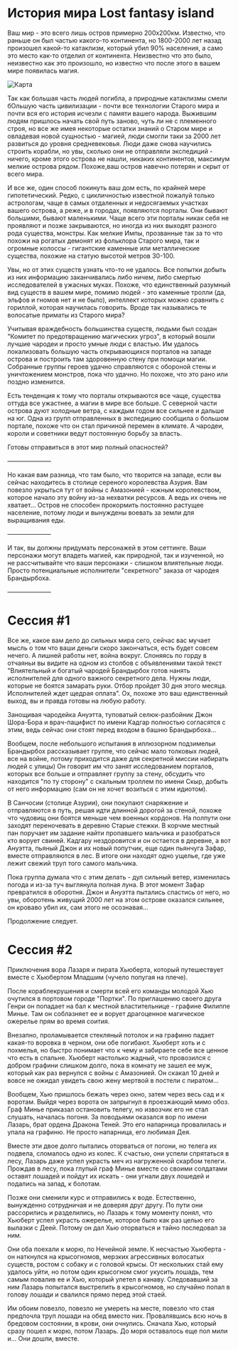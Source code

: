 # История мира Lost fantasy island

Ваш мир - это всего лишь остров примерно 200х200км. Известно, что раньше он был частью какого-то континента, но 1800-2000 лет назад произошел какой-то катаклизм, который убил 90% населения, а само это место как-то отделил от континента. Неизвестно что это было, неизвестно как это произошло, но известно что после этого в вашем мире появилась магия.

![Карта](Карта_с_отметками.png)

Так как большая часть людей погибла, а природные катаклизмы смели бОльшую часть цивилизации - почти все технологии Старого мира и почти вся его история исчезли с памяти вашего народа. Выжившим людям пришлось начать свой путь заново, чуть ли не с племенного строя, но все же имея некоторые остатки знаний о Старом мире и овладевая новой сущностью - магией, люди смогли таки за 2000 лет развиться до уровня средневековья.
Люди даже снова научились строить корабли, но увы, сколько они не отправляли экспедиций - ничего, кроме этого острова не нашли, никаких континентов, максимум мелкие острова рядом. Похоже,ваш остров навечно потерян и скрыт от всего мира. 

И все же, один способ покинуть ваш дом есть, по крайней мере гипотетический. Редко, с цикличностью известной пожалуй только астрологам, чаще в самых отдаленных и недосягаемых участках вашего острова, а реже, и в городах, появляются порталы. Они бывают большими, бывают маленькими. Чаще всего эти порталы никак себя не проявляют и позже закрываются, но иногда из них выходят разного рода существа, монстры. Как мелкие Импы, прозванные так за то что похожи на рогатых демонят из фольклора Старого мира, так и огромные колоссы - гигантские каменные или металлические существа, похожие на статую высотой метров 30-100. 

Увы, но от этих существ узнать что-то не удалось. Все попытки добыть из них информацию заканчивались либо ничем, либо смертью исследователей в ужасных муках. Похоже, что единственный разумный вид существ в вашем мире, помимо людей - это каменные тролли (да, эльфов и гномов нет и не было), интеллект которых можно сравнить с гориллой, которая научилась говорить. Вроде так назывались те волосатые приматы из Старого мира?

Учитывая враждебность большинства существ, людьми был создан "Комитет по предотвращению магических угроз", в который вошли лучшие чародеи и просто умные люди с властью. Им удалось локализовать большую часть открывающихся порталов на западе острова и построить там здоровенную стену при помощи магии. Собранные группы героев удачно справляются с обороной стены и уничтожением монстров, пока что удачно. Но похоже, что это рано или поздно изменится. 

Есть тенденция к тому что порталы открываются все чаще, существа оттуда все ужастнее, а магии в мире все больше. С северной части острова дуют холодные ветра, с каждым годом все сильнее и дальше на юг. Одна из групп отправленных в экспедицию сообщила о большом портале, похоже что он стал причиной перемен в климате. А чародеи, короли и советники ведут постоянную борьбу за власть. 

Готовы отправиться в этот мир полный опасностей?

———————

Но какая вам разница, что там было, что творится на западе, если вы сейчас находитесь в столице сереного королевства Азурия. Вам повезло укрыться тут от войны с Амазонией - южным королевством, которое начало эту войну из-за нехватки ресурсов. А ведь их очень не хватает... Остров не способен прокормить постоянно растущее население, потому люди и вынуждены воевать за земли для выращивания еды. 



———————

И так, вы должны придумать персонажей в этом сеттинге. Ваши персонажи могут владеть магией, как природной, так и изученной, но не рассчитывайте что ваши персонажи - слишком влиятельные люди. Просто потенциальные исполнители "секретного" заказа от чародея Брандырбоха.

———————

# Сессия #1

Все же, какое вам дело до сильных мира сего, сейчас вас мучает мысль о том что ваши деньги скоро закончаться, есть будет совсем нечего. А лишней работы нет, война вокруг. Слоняясь по горду в отчаяньи вы видите на одном из столбов с объявлениями такой текст "Влиятельный и богатый чародей Брандырбох готов нанять исполнителей для одного важного секретного дела. Нужны люди, которые не боятся замарать руки. Отбор пройдет 30 дня этого месяца. Исполнителей ждет щедрая оплата". Ох, похоже это ваш единственный выход, вы и правда готовы на любую работу.

Занощивая чародейка Ануэтта, туповатый селюк-разбойник Джон Шора-Бора и врач-пацифист по имени Кадгар полностью согласятся с этим, ведь сейчас они стоят перед входом в башню Брандырбоха...

Вообщем, после небольшого испытания в иллюзорном подзимельи Брандырбох рассказывает группе, что сейчас мало толковых людей, все на войне, потому приходится даже для секретной миссии набирать людей с улицы) Он говорит им что занят исследованием порталов, которых все больше и отправляет группу за стену, обсудить что находится "по ту сторону" с скальным троллем по имени Скыр, добыть от него информацию (сам он не хочет возиться с этим идиотом).

В Санчосии (столице Азурии), они покупают снаряжение и отправляются в путь, решая идти длинной дорогой за стеной, похоже что чудовищ они боятся меньше чем военных кордонов. На полпути они заходят переночевать в деревню Старые стежки. В корчме местный пан поручает им задание найти пропавшего мальчика и разобраться кто ворует свиней. Кадгару нездоровится и он остается в деревне, а вот Ануэтта, пьяный Джон и их новый попутчик, еще один пьянчуга Зафар, вместе отправляются в лес. В итоге они находят одно ущелье, где уже лежит свежий труп того самого мальчика. 

Пока группа думала что с этим делать - дул сильный ветер, изменилась погода и из-за туч выглянула полная луна. В этот момент Зафар превратился в оборотня. Джон и Ануэтта пытались спастись от него, но увы, оборотень живущий 2000 лет на этом острове оказался сильнее, он кроваво убил их, сам этого не осознавая...

Продолжение следует.

# Сессия #2

Приключения вора Лазаря и пирата Хьюберта, который путешествует вместе с Хьюбертом Младшим (чучело попугая на плече).

После кораблекрушения и смерти всей его команды молодой Хью очутился в портовом городе "Портки". По приглашению своего друга Генри он попадает на бал к местной властительнице - графине Филиппе Минье. Там он соблазняет ее и ворует драгоценное магическое ожерелье прям во время соития.

Внезапно, проламывается стекляный потолок и на графиню падает какая-то воровка в черном, они обе погибают. Хьюберт хоть и с похмелья, но быстро понимает что к чему и забираете себе все ценное что есть в спальне. Хьюберт настолько жадный, что провозился с добром графини слишком долго, пока в комнату не зашел ее муж, который как раз вернулся с войны с Амазонией. Он скакал 10 дней и вовсе не ожидал увидеть свою жену мертвой в постели с пиратом...

Вообщем, Хью пришлось бежать через окно, затем через весь сад и к воротам. Выйдя через ворота он запрыгнул в проезжающий мимо обоз. Граф Минье приказал остановить телегу, но извозчик его не стал слушать, началась погоня. За поводьями оказался вор по имени Лазарь, брат ордена Дракона Теней. Это его напарница провалилась и упала на графиню. Не просто напарница, его любимая Дея.

Вместе эти двое долго пытались оторваться от погони, но телега их подвела, сломалось одно из колес. К счастью, они успели спрятаться в лесу, Лазарь даже успел украсть меч из нагруженной скарбом телеги. Прождав в лесу, пока глупый граф Минье вместе со своими солдатами оставят лошадей и пойдут их искать - они угнали двух лошедей и подались на запад, к болотам.

Позже они сменили курс и отправились к воде. Естественно, вынужденно сотрудничая и не доверяя друг другу. По пути они рассорились и разделились, но Лазарь к тому моменту понял, что Хьюберт успел украсть ожерелье, которое было как раз целью его вылазки с Деей. Потому он дал Хью оторваться и тайно последовал за ним. 

Они оба поехали к морю, по Нечейной земле. К несчастью Хьюберта - он наткнулся на крысогномов, мерзких агрессивных волосатых существ, ростом с собаку и с головой крысы. От нескольких стай ему удалось уйти, но потом один крысогном смог укусить лошадь, тем самым повалив ее и Хью, который улетел в канаву. Следовавший за ним Лазарь попытался выстрелить в крысогномов, но случайно попал в голову лошади и свалился прямо перед этой стаей.

Им обоим повезло, повезло не умереть на месте, повезло что стая предпочла труп лошади на обед вместо них. Провалявшись всю ночь в бредовом состоянии, в крови, они очнулись. Сначала Хью, который сразу пошел к морю, потом Лазарь. До моря оставалось еще пол мили и... Они дошли, вместе.